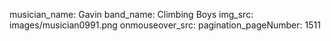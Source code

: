 musician_name: Gavin
band_name: Climbing Boys
img_src: images/musician0991.png
onmouseover_src: 
pagination_pageNumber: 1511